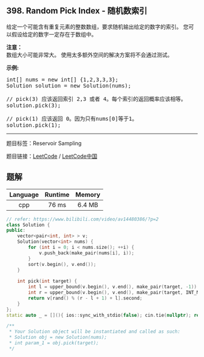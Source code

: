 ## 398. Random Pick Index - 随机数索引

<!--If you want to use the English description, use `question.content` instead-->

<p>给定一个可能含有重复元素的整数数组，要求随机输出给定的数字的索引。 您可以假设给定的数字一定存在于数组中。</p>

<p><strong>注意：</strong><br />
数组大小可能非常大。 使用太多额外空间的解决方案将不会通过测试。</p>

<p><strong>示例:</strong></p>

<pre>
int[] nums = new int[] {1,2,3,3,3};
Solution solution = new Solution(nums);

// pick(3) 应该返回索引 2,3 或者 4。每个索引的返回概率应该相等。
solution.pick(3);

// pick(1) 应该返回 0。因为只有nums[0]等于1。
solution.pick(1);
</pre>



-----

题目标签：Reservoir Sampling

题目链接：[LeetCode](https://leetcode.com/problems/random-pick-index/description/)  /  [LeetCode中国](https://leetcode-cn.com/problems/random-pick-index/description/)

## 题解



| Language | Runtime | Memory |
|:---:|:---:|:---:|
| cpp  | 76  ms | 6.4 MB |

```cpp
// refer: https://www.bilibili.com/video/av14480386/?p=2
class Solution {
public:
    vector<pair<int, int> > v;
    Solution(vector<int> nums) {
        for (int i = 0; i < nums.size(); ++i) {
            v.push_back(make_pair(nums[i], i));
        }
        sort(v.begin(), v.end());
    }
    
    int pick(int target) {
        int l = upper_bound(v.begin(), v.end(), make_pair(target, -1)) - v.begin();
        int r = upper_bound(v.begin(), v.end(), make_pair(target, INT_MAX)) - v.begin() - 1;
        return v[rand() % (r - l + 1) + l].second;
    }
};
static auto _ = [](){ ios::sync_with_stdio(false); cin.tie(nullptr); return 0; }();

/**
 * Your Solution object will be instantiated and called as such:
 * Solution obj = new Solution(nums);
 * int param_1 = obj.pick(target);
 */
```
